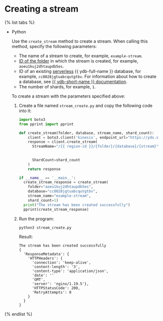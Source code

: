 # Creating a stream

{% list tabs %}

- Python

   Use the `create_stream` method to create a stream. When calling this method, specify the following parameters:
   * The name of a stream to create, for example, `example-stream`.
   * [ID of the folder](../../../resource-manager/operations/folder/get-id.md) in which the stream is created, for example, `aoeu1kuj2dhtaupdb5es`.
   * ID of an existing [serverless](../../../ydb/pricing/serverless.md) {{ ydb-full-name }} database, for example, `cc8028jgtuabcqutgtbv`. For information about how to create a database, see [{{ ydb-short-name }} documentation](../../../ydb/quickstart.md#create-db).
   * The number of shards, for example, `1`.

   To create a stream with the parameters specified above:

   1. Create a file named `stream_create.py` and copy the following code into it:

      ```python
      import boto3
      from pprint import pprint

      def create_stream(folder, database, stream_name, shard_count):
          client = boto3.client('kinesis', endpoint_url="https://yds.serverless.yandexcloud.net")
          response = client.create_stream(
            StreamName="/{{ region-id }}/{folder}/{database}/{stream}".format(folder=folder,
                                                                          database=database,
                                                                          stream=stream_name),
            ShardCount=shard_count
          )
          return response

      if __name__ == '__main__':
        create_stream_response = create_stream(
          folder="aoeu1kuj2dhtaupdb5es",
          database="cc8028jgtuabcqutgtbv",
          stream_name="example-stream",
          shard_count=1)
        print("The stream has been created successfully")
        pprint(create_stream_response)
      ```

   1. Run the program:

      ```bash
      python3 stream_create.py
      ```

      Result:

      ```text
      The stream has been created successfully
      {
        'ResponseMetadata': {
          'HTTPHeaders': {
            'connection': 'keep-alive',
            'content-length': '3',
            'content-type': 'application/json',
            'date': ''
            'GMT',
            'server': 'nginx/1.19.5'},
            'HTTPStatusCode': 200,
            'RetryAttempts': 0
          }
        }
      }
      ```

{% endlist %}